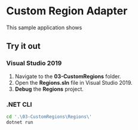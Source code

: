 # Custom Region Adapter

This sample application shows 

## Try it out

### Visual Studio 2019

1.  Navigate to the **03-CustomRegions** folder.
1.  Open the **Regions.sln** file in Visual Studio 2019.
1.  **Debug** the **Regions** project.

### .NET CLI

```bash
cd '.\03-CustomRegions\Regions\'
dotnet run
```